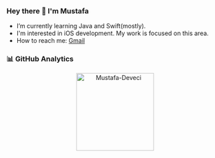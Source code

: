 ### Hey there 👋 I'm Mustafa

* I’m currently learning Java and Swift(mostly).
* I'm interested in iOS development. My work is focused on this area.
* How to reach me: [Gmail](mailto:mstf.dvcii@gmail.com)


### 📊 GitHub Analytics


<p align="center">
<a href="https://github.com/Mustafa-Deveci">
  <img height="180em" align="center" src="https://github-readme-stats.vercel.app/api?username=Mustafa-Deveci&show_icons=true&locale=en&theme=algolia&include_all_commits=true&count_private=true" alt="Mustafa-Deveci"/>
</a>
</p>

     
 
